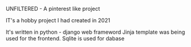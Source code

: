 UNFILTERED - A pinterest like project

IT's a hobby project I had created in 2021

It's written in python - django web frameword
Jinja template was being used for the frontend.
Sqlite is used for dabase
